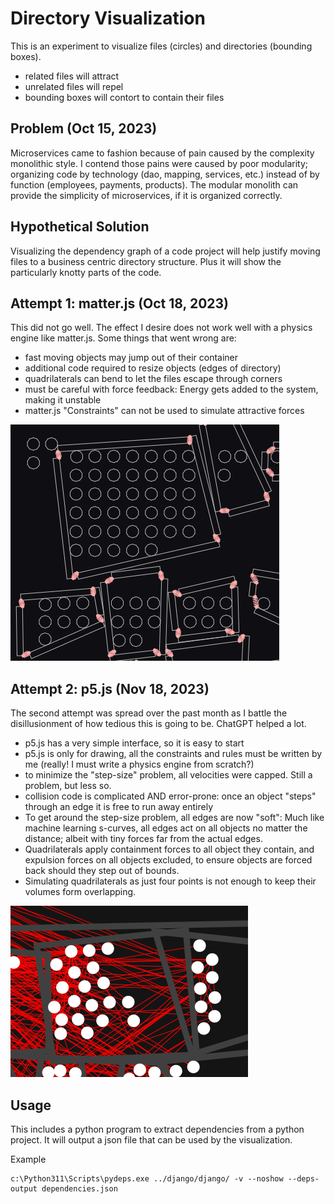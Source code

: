 # Directory Visualization

This is an experiment to visualize files (circles) and directories (bounding boxes).

* related files will attract
* unrelated files will repel
* bounding boxes will contort to contain their files

## Problem (Oct 15, 2023)

Microservices came to fashion because of pain caused by the complexity monolithic style. I contend those pains were caused by poor modularity; organizing code by technology (dao, mapping, services, etc.) instead of by function (employees, payments, products).  The modular monolith can provide the simplicity of microservices, if it is organized correctly.

## Hypothetical Solution

Visualizing the dependency graph of a code project will help justify moving files to a business centric directory structure.  Plus it will show the particularly knotty parts of the code.

## Attempt 1: matter.js (Oct 18, 2023)

This did not go well.  The effect I desire does not work well with a physics engine like matter.js.  Some things that went wrong are:

* fast moving objects may jump out of their container
* additional code required to resize objects (edges of directory)
* quadrilaterals can bend to let the files escape through corners
* must be careful with force feedback: Energy gets added to the system, making it unstable
* matter.js "Constraints" can not be used to simulate attractive forces

![img_1.png](docs/img_1.png)

## Attempt 2: p5.js (Nov 18, 2023)

The second attempt was spread over the past month as I battle the disillusionment of how tedious this is going to be.  ChatGPT helped a lot.

* p5.js has a very simple interface, so it is easy to start
* p5.js is only for drawing, all the constraints and rules must be written by me (really!  I must write a physics engine from scratch?)
* to minimize the "step-size" problem, all velocities were capped.  Still a problem, but less so.
* collision code is complicated AND error-prone: once an object "steps" through an edge it is free to run away entirely
* To get around the step-size problem, all edges are now "soft": Much like machine learning s-curves, all edges act on all objects no matter the distance; albeit with tiny forces far from the actual edges.
* Quadrilaterals apply containment forces to all object they contain, and expulsion forces on all objects excluded, to ensure objects are forced back should they step out of bounds.
* Simulating quadrilaterals as just four points is not enough to keep their volumes form overlapping.

![img.png](docs/img.png)


## Usage

This includes a python program to extract dependencies from a python project.  It will output a json file that can be used by the visualization.

Example

    c:\Python311\Scripts\pydeps.exe ../django/django/ -v --noshow --deps-output dependencies.json
